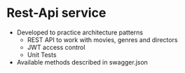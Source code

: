 # Rest-Api service
* Developed to practice architecture patterns
  * REST API to work with movies, genres and directors
  * JWT access control
  * Unit Tests
* Available methods described in swagger.json